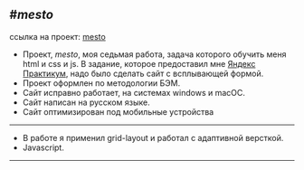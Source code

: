 #*mesto*
---

ссылка на проект: [mesto](https://mishenka777.github.io/mesto/)



* Проект, *mesto*, моя седьмая работа, задача которого обучить меня html и css и js. В задание, которое предоставил мне [Яндекс Практикум](https://practicum.yandex.ru/), надо было сделать сайт c всплывающей формой.
* Проект оформлен по методологии БЭМ.
* Сайт исправно работает, на системах windows и macOC.
* Сайт написан на русском языке.
* Сайт оптимизирован под мобильные устройства
___

* В работе я применил grid-layout и работал с адаптивной версткой.
* Javascript.
---


